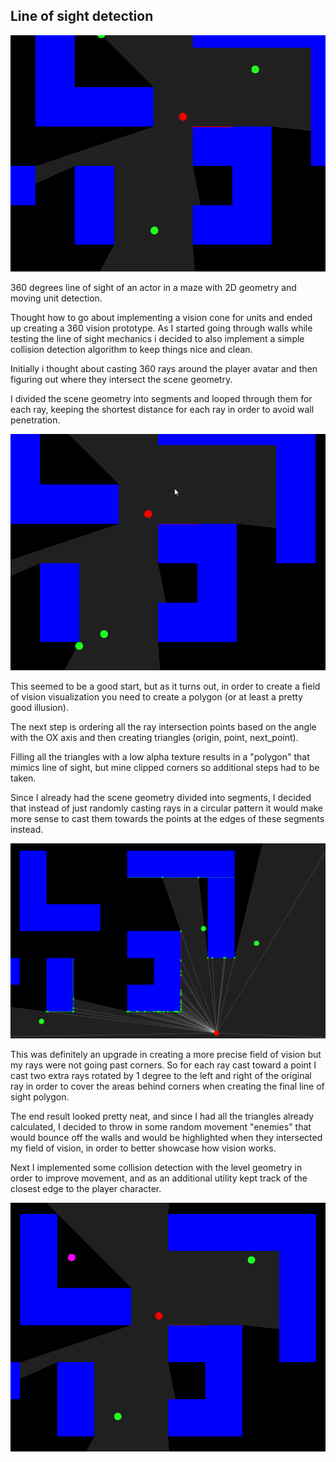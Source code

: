 ## Line of sight detection

![2D line of sight detection](https://github.com/RaduHaulica/line-of-sight/blob/c1b27d7352857e52b3f8f998a36e34119c6ec789/line%20of%20sight/media/line%20of%20sight%20main.gif)

360 degrees line of sight of an actor in a maze with 2D geometry and moving unit detection.

Thought how to go about implementing a vision cone for units and ended up creating a 360 vision prototype. As I started going through walls while testing the line of sight mechanics i decided to also implement a simple collision detection algorithm to keep things nice and clean.

Initially i thought about casting 360 rays around the player avatar and then figuring out where they intersect the scene geometry.

I divided the scene geometry into segments and looped through them for each ray, keeping the shortest distance for each ray in order to avoid wall penetration.

![vision lines debug mode](https://github.com/RaduHaulica/line-of-sight/blob/c1b27d7352857e52b3f8f998a36e34119c6ec789/line%20of%20sight/media/line%20of%20sight%20vision%20lines.gif)

This seemed to be a good start, but as it turns out, in order to create a field of vision visualization you need to create a polygon (or at least a pretty good illusion).

The next step is ordering all the ray intersection points based on the angle with the OX axis and then creating triangles (origin, point, next_point).

Filling all the triangles with a low alpha texture results in a "polygon" that mimics line of sight, but mine clipped corners so additional steps had to be taken.

Since I already had the scene geometry divided into segments, I decided that instead of just randomly casting rays in a circular pattern it would make more sense to cast them towards the points at the edges of these segments instead.

![vision lines cast towards level geometry points](https://github.com/RaduHaulica/line-of-sight/blob/c1b27d7352857e52b3f8f998a36e34119c6ec789/line%20of%20sight/media/line%20of%20sight%20vision%20lines%202.png)

This was definitely an upgrade in creating a more precise field of vision but my rays were not going past corners. So for each ray cast toward a point I cast two extra rays rotated by 1 degree to the left and right of the original ray in order to cover the areas behind corners when creating the final line of sight polygon.

The end result looked pretty neat, and since I had all the triangles already calculated, I decided to throw in some random movement "enemies" that would bounce off the walls and would be highlighted when they intersected my field of vision, in order to better showcase how vision works.

Next I implemented some collision detection with the level geometry in order to improve movement, and as an additional utility kept track of the closest edge to the player character.

![enemies inside the player's vision are highlighted](https://github.com/RaduHaulica/line-of-sight/blob/c1b27d7352857e52b3f8f998a36e34119c6ec789/line%20of%20sight/media/line%20of%20sight.png)
